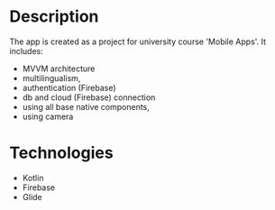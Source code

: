 # Description

The app is created as a project for university course 'Mobile Apps'. It includes:

- MVVM architecture
- multilingualism,
- authentication (Firebase)
- db and cloud (Firebase) connection
- using all base native components,
- using camera

# Technologies

- Kotlin
- Firebase
- Glide
